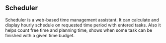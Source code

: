 Scheduler
---------

Scheduler is a web-based time management assistant. It can calculate and 
display hourly schedule on requested time period with entered tasks. 
Also it helps count free time and planning time, shows when some task
can be finished with a given time budget.
